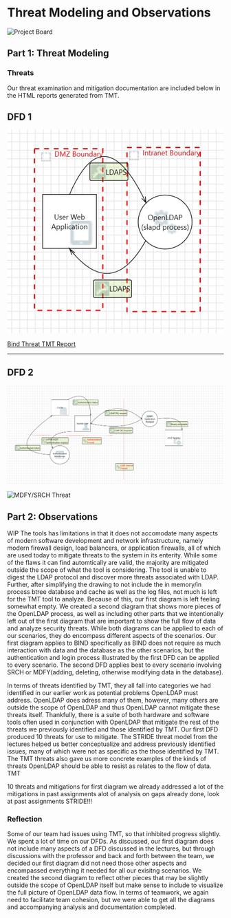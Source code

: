 <!--- Josh Bartels --->
# Threat Modeling and Observations

![Project Board](https://github.com/users/bartelsjoshuac/projects/2/views/1)

## Part 1: Threat Modeling


### Threats

Our threat examination and mitigation documentation are included below in the HTML reports generated from TMT.

## DFD 1

![Bind Threat](https://github.com/bartelsjoshuac/SAPG/blob/main/images/BINDThreat.jpg)

[Bind Threat TMT Report](https://htmlpreview.github.io/?https://github.com/bartelsjoshuac/SAPG/blob/main/HTML_Files/BINDThreatReport.htm)

----------------------------
<!--- Sam --->
## DFD 2

![MDFY/SRCH](https://github.com/bartelsjoshuac/SAPG/blob/main/images/LdapDelDfd.PNG)

![MDFY/SRCH Threat](https://htmlpreview.github.io/?https://github.com/bartelsjoshuac/SAPG/blob/main/HTML_Files/SRCH_MDFY_Threat_Report.htm)

## Part 2: Observations
<!--- Josh Bartels and Adam Stemmler --->
WIP
The tools has limitations in that it does not accomodate many aspects of modern software development and network infrastructure, namely modern firewall design, load balancers, or application firewalls, all of which are used today to mitigate threats to the system in its enterity.  While some of the flaws it can find automtically are valid, the majority are mitigated outside the scope of what the tool is considering.  The tool is unable to digest the LDAP protocol and discover more threats associated with LDAP.  Further, after simplifying the drawing to not include the in memory/in process btree database and cache as well as the log files, not much is left for the TMT tool to analyze. Because of this, our first diagram is left feeling somewhat empty. We created a second diagram that shows more pieces of the OpenLDAP process, as well as including other parts that we intentionally left out of the first diagram that are important to show the full flow of data and analyze security threats. While both diagrams can be applied to each of our scenarios, they do encompass different aspects of the scenarios. Our first diagram applies to BIND specifically as BIND does not require as much interaction with data and the database as the other scenarios, but the authentication and login process illustrated by the first DFD can be applied to every scenario. The second DFD applies best to every scenario involving SRCH or MDFY(adding, deleting, otherwise modifying data in the database). 

In terms of threats identified by TMT, they all fall into categories we had identified in our earlier work as potential problems OpenLDAP must address. OpenLDAP does adress many of them, however, many others are outside the scope of OpenLDAP and thus OpenLDAP cannot mitigate these threats itself. Thankfully, there is a suite of both hardware and software tools often used in conjunction with OpenLDAP that mitigate the rest of the threats we previously identified and those identified by TMT. Our first DFD produced 10 threats for use to mitigate. The STRIDE threat model from the lectures helped us better conceptualize and address previously identified issues, many of which were not as specific as the those identified by TMT. The TMT threats also gave us more concrete examples of the kinds of threats OpenLDAP should be able to resist as relates to the flow of data. TMT

10 threats and mitigations for first diagram
we already addressed a lot of the mitigations in past assignments
alot of analysis on gaps already done, look at past assignments
STRIDE!!!

<!--- Adam Stemmler --->
### Reflection
Some of our team had issues using TMT, so that inhibited progress slightly. We spent a lot of time on our DFDs. As discussed, our first diagram does not include many aspects of a DFD discussed in the lectures, but through discussions with the professor and back and forth between the team, we decided our first diagram did not need those other aspects and encompassed everything it needed for all our exisitng scenarios. We created the second diagram to reflect other pieces that may be slightly outside the scope of OpenLDAP itself but make sense to include to visualize the full picture of OpenLDAP data flow. In terms of teamwork, we again need to facilitate team cohesion, but we were able to get all the diagrams and accompanying analysis and documentation completed. 

